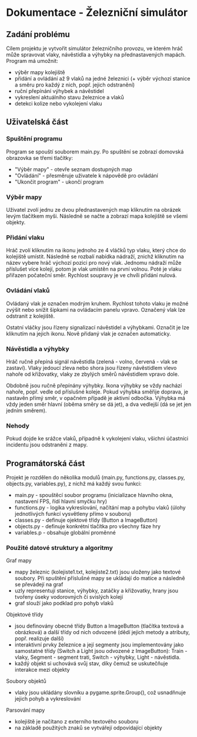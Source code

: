 # Dokumentace - Železniční simulátor

## Zadání problému

Cílem projektu je vytvořit simulátor železničního provozu, ve kterém hráč může spravovat vlaky, návěstidla a výhybky na přednastavených mapách.
Program má umožnit:
- výběr mapy kolejiště
- přidání a ovládání až 9 vlaků na jedné železnici (+ výběr výchozí stanice a směru pro každý z nich, popř. jejich odstranění)
- ruční přepínání výhybek a návěstidel
- vykreslení aktuálního stavu železnice a vlaků
- detekci kolize nebo vykolejení vlaku

## Uživatelská část

### Spuštění programu

Program se spouští souborem main.py.
Po spuštění se zobrazí domovská obrazovka se třemi tlačítky:
- "Výběr mapy" - otevře seznam dostupných map
- "Ovládání" - přesměruje uživatele k nápovědě pro ovládání
- "Ukončit program" - ukončí program

### Výběr mapy

Uživatel zvolí jednu ze dvou přednastavených map kliknutím na obrázek levým tlačítkem myši.
Následně se načte a zobrazí mapa kolejiště se všemi objekty.

### Přidání vlaku

Hráč zvolí kliknutím na ikonu jednoho ze 4 vláčků typ vlaku, který chce do kolejiště umístit.
Následně se rozbalí nabídka nádraží, znichž kliknutím na název vybere hráč výchozí pozici pro nový vlak.
Jednomu nádraží může příslušet více kolejí, potom je vlak umístěn na první volnou.
Poté je vlaku přiřazen počateční směr. Rychlost soupravy je ve chvíli přidání nulová.

### Ovládání vlaků

Ovládaný vlak je označen modrým kruhem. Rychlost tohoto vlaku je možné zvýšit nebo snížit šipkami na ovládacím panelu vpravo.
Označený vlak lze odstranit z kolejiště.

Ostatní vláčky jsou řízeny signalizací návěstidel a výhybkami. Označit je lze kliknutím na jejich ikonu.
Nově přidaný vlak je označen automaticky.

### Návěstidla a výhybky

Hráč ručně přepíná signál návěstidla (zelená - volno, červená - vlak se zastaví).
Vlaky jedoucí zleva nebo shora jsou řízeny návěstidlem vlevo nahoře od křižovatky, vlaky ze zbylých směrů návěstidlem vpravo dole.

Obdobně jsou ručně přepínány výhybky. Ikona výhybky se vždy nachází nahoře, popř. vedle od příslušné koleje.
Pokud výhybka směřije doprava, je nastavěn přímý směr, v opačném případě je aktivní odbočka.
Výhybka má vždy jeden směr hlavní (oběma směry se dá jet), a dva vedlejší (dá se jet jen jedním směrem).

### Nehody

Pokud dojde ke srážce vlaků, případně k vykolejení vlaku, všichni účastníci incidentu jsou odstraněni z mapy.

## Programátorská část

Projekt je rozdělen do několika modulů (main.py, functions.py, classes.py, objects.py, variables.py), z nichž má každý svou funkci:
- main.py - spouštěcí soubor programu (inicializace hlavního okna, nastavení FPS, řídí hlavní smyčku hry)
- functions.py - logika vykreslování, načítání map a pohybu vlaků (úlohy jednotlivých funkcí vysvětleny přímo v souboru)
- classes.py - definuje ojektové třídy (Button a ImageButton)
- objects.py - definuje konkrétní tlačítka pro všechny fáze hry
- variables.p - obsahuje globální proměnné

### Použité datové struktury a algoritmy

Graf mapy
- mapy železnic (kolejiste1.txt, kolejiste2.txt) jsou uloženy jako textové soubory. Při spuštění příslušné mapy se ukládají do matice a následně se převádejí na graf
- uzly representují stanice, výhybky, zatáčky a křižovatky, hrany jsou tvořeny úseky vodorovných či svislých kolejí
- graf slouží jako podklad pro pohyb vlaků

Objektové třídy
- jsou definovány obecné třídy Button a ImageButton (tlačítka textová a obrázková) a další třídy od nich odvozené (dědí jejich metody a  atributy, popř. realizuje další)
- interaktivní prvky železnice a její segmenty jsou implementovány jako samostatné třídy (Switch a Light jsou odvozené z ImageButton):
    Train - vlaky,
    Segment - segment trati,
    Switch - výhybky,
    Light - návěstidla.
- každý objekt si uchovává svůj stav, díky čemuž se uskutečňuje interakce mezi objekty

Soubory objektů 
- vlaky jsou ukládány slovníku a pygame.sprite.Group(), což usnadňnuje jejich pohyb a vykreslování

Parsování mapy
- kolejiště je načítano z externího textového souboru
- na základě použitých znaků se vytvářejí odpovídající objekty
